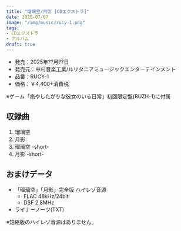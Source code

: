 ```yaml
---
title: "瑠璃空/月影 [CDエクストラ]"
date: 2025-07-07
image: "/img/music/rucy-1.png"
tags:
- CDエクストラ
- アルバム
draft: true
---
```


- 発売：2025年??月??日
- 発売元：中村音楽工業/ルリタニアミュージックエンターテインメント
- 品番：RUCY-1
- 価格：￥4,400+消費税 



※ゲーム「癒やしたがりな彼女のいる日常」初回限定盤(RUZH-1)に付属

## 収録曲
1. 瑠璃空
2. 月影
3. 瑠璃空 -short-
4. 月影 -short-

## おまけデータ
- 「瑠璃空」「月影」完全版 ハイレゾ音源
    - FLAC 48kHz/24bit
    - DSF 2.8MHz
- ライナーノーツ(TXT)

※短縮版のハイレゾ音源はありません。
